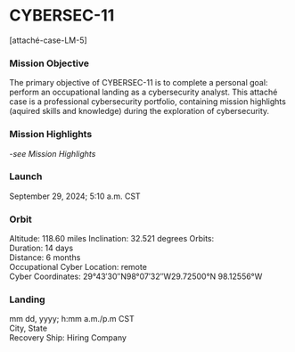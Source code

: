 # CYBERSEC-11
[attaché-case-LM-5]

### Mission Objective
The primary objective of CYBERSEC-11 is to complete a personal goal: perform an occupational landing as a cybersecurity analyst.  This attaché case is a professional cybersecurity portfolio, containing mission highlights (aquired skills and knowledge) during the exploration of cybersecurity.

### Mission Highlights
*-see Mission Highlights*

### Launch
September 29, 2024; 5:10 a.m. CST

### Orbit
Altitude: 118.60 miles
Inclination: 32.521 degrees
Orbits: <br>
Duration: 14 days <br>
Distance: 6 months <br>
Occupational Cyber Location: remote <br>
Cyber Coordinates: 29°43′30″N98°07′32″W29.72500°N 98.12556°W

### Landing
mm dd, yyyy; h:mm a.m./p.m CST <br>
City, State <br>
Recovery Ship: Hiring Company


